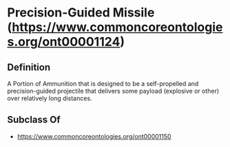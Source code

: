 # Precision-Guided Missile (https://www.commoncoreontologies.org/ont00001124)

## Definition
A Portion of Ammunition that is designed to be a self-propelled and precision-guided projectile that delivers some payload (explosive or other) over relatively long distances.

## Subclass Of
- https://www.commoncoreontologies.org/ont00001150

